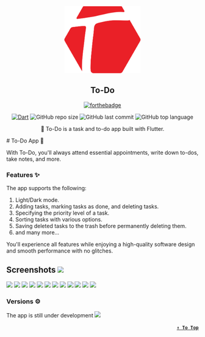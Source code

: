 <div align="center">

<img src="https://github.com/Hossam-Sayed/fancy-todo-app/blob/master/to_do_logo.svg" width="200"/>

## To-Do

[![forthebadge](https://forthebadge.com/images/badges/built-with-love.svg)](https://forthebadge.com) 
<!--[![forthebadge](https://forthebadge.com/images/badges/built-for-android.svg)](https://forthebadge.com)-->
[![Dart](https://github.com/Hossam-Sayed/fancy-todo-app/actions/workflows/dart.yml/badge.svg)](https://github.com/Hossam-Sayed/fancy-todo-app/actions/workflows/dart.yml) ![GitHub repo size](https://img.shields.io/github/repo-size/Hossam-Sayed/fancy-todo-app) ![GitHub last commit](https://img.shields.io/github/last-commit/Hossam-Sayed/fancy-todo-app) ![GitHub top language](https://img.shields.io/github/languages/top/Hossam-Sayed/fancy-todo-app)


📝 To-Do is a task and to-do app built with Flutter.
</div>
<!-- 
<div align=right>

**[`↑ To Top`](#top)**
</div>
-->
# To-Do App 📝

With To-Do, you'll always attend essential appointments, write down to-dos, take notes, and more.

### Features :sparkles:

The app supports the following:
1. Light/Dark mode.
2. Adding tasks, marking tasks as done, and deleting tasks.
3. Specifying the priority level of a task.
4. Sorting tasks with various options.
5. Saving deleted tasks to the trash before permanently deleting them.
6. and many more...

You'll experience all features while enjoying a high-quality software design and smooth performance with no glitches.

## Screenshots <img src="https://github.com/Hossam-Sayed/todo/assets/83096913/f8a5a882-d217-4268-bc15-742f074c762f" width=40>

<img src="https://github.com/Hossam-Sayed/todo/assets/83096913/bef8d14e-87c6-43e0-a3ea-2d7072cf93aa" width=200>
<img src="https://github.com/Hossam-Sayed/todo/assets/83096913/87a990ec-f52d-41b3-9b33-bf1fa2b08ce3" width=200>
<img src="https://github.com/Hossam-Sayed/todo/assets/83096913/613d1e6f-509c-42fc-af20-a9a8e62be8fc" width=200>
<img src="https://github.com/Hossam-Sayed/todo/assets/83096913/df68a8a3-d6cf-4e48-977f-afaa79d7df0b" width=200>
<img src="https://github.com/Hossam-Sayed/todo/assets/83096913/e4b9aa1e-5190-4130-80cc-ad99656b5f0e" width=200>
<img src="https://github.com/Hossam-Sayed/todo/assets/83096913/c3fbef6f-ed70-4997-aabd-e0da7a3bb1c4" width=200>
<img src="https://github.com/Hossam-Sayed/todo/assets/83096913/c55abe68-2012-40c7-b966-b8b9a4224354" width=200>
<img src="https://github.com/Hossam-Sayed/todo/assets/83096913/e7960123-5f9a-41be-b798-57ca84e4ed65" width=200>
<img src="https://github.com/Hossam-Sayed/todo/assets/83096913/5763b0cd-a468-4797-9b7a-b0be3dd5f439" width=200>
<img src="https://github.com/Hossam-Sayed/todo/assets/83096913/5953b9f1-b341-4f5f-ab9e-cceffad6e994" width=200>
<img src="https://github.com/Hossam-Sayed/todo/assets/83096913/425fd40b-6af4-437c-9e58-ee17627d17b3" width=200>
<img src="https://github.com/Hossam-Sayed/todo/assets/83096913/91944e35-095f-40da-8b2f-390be46b8b15" width=200>

### Versions ⚙

The app is still under development <img src="https://github.com/Hossam-Sayed/todo/assets/83096913/83deec54-db83-41b9-b209-abe5fff5ec3b" width=30>

<div align=right>

**[`↑ To Top`](#top)**
</div>
